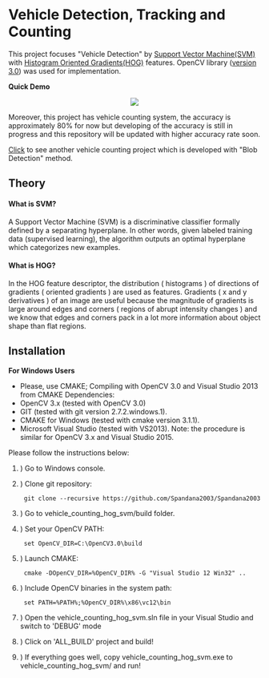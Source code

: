 # Vehicle Detection, Tracking and Counting
This project focuses "Vehicle Detection" by [Support Vector Machine(SVM)](http://docs.opencv.org/2.4/doc/tutorials/ml/introduction_to_svm/introduction_to_svm.html) with [Histogram Oriented Gradients(HOG)](http://www.learnopencv.com/histogram-of-oriented-gradients/) features. OpenCV library ([version 3.0](http://opencv.org/opencv-3-0.html)) was used for implementation. 

**Quick Demo**

<p align="center">
  <img src="https://user-images.githubusercontent.com/22610163/30512919-72a57046-9b02-11e7-8ca8-c3e4bd993497.gif">
</p>

Moreover, this project has vehicle counting system, the accuracy is approximately 80% for now but developing of the accuracy is still in progress and this repository will be updated with higher accuracy rate soon.

[Click](https://github.com/Spandana2003/Spandana2003) to see another vehicle counting project which is developed with "Blob Detection" method.

## Theory
#### What is SVM? 
A Support Vector Machine (SVM) is a discriminative classifier formally defined by a separating hyperplane. In other words, given labeled training data (supervised learning), the algorithm outputs an optimal hyperplane which categorizes new examples.

#### What is HOG?
In the HOG feature descriptor, the distribution ( histograms ) of directions of gradients ( oriented gradients ) are used as features. Gradients ( x and y derivatives ) of an image are useful because the magnitude of gradients is large around edges and corners ( regions of abrupt intensity changes ) and we know that edges and corners pack in a lot more information about object shape than flat regions.

    
## Installation
**For Windows Users**
- Please, use CMAKE;
Compiling with OpenCV 3.0 and Visual Studio 2013 from CMAKE
Dependencies:
- OpenCV 3.x (tested with OpenCV 3.0)
- GIT (tested with git version 2.7.2.windows.1).
- CMAKE for Windows (tested with cmake version 3.1.1).
- Microsoft Visual Studio (tested with VS2013).
Note: the procedure is similar for OpenCV 3.x and Visual Studio 2015.

Please follow the instructions below:

1. ) Go to Windows console.

2. ) Clone git repository:
    
        git clone --recursive https://github.com/Spandana2003/Spandana2003
    
3. ) Go to vehicle_counting_hog_svm/build folder.

4. ) Set your OpenCV PATH:

        set OpenCV_DIR=C:\OpenCV3.0\build
    
5. ) Launch CMAKE:

        cmake -DOpenCV_DIR=%OpenCV_DIR% -G "Visual Studio 12 Win32" ..
    
6. ) Include OpenCV binaries in the system path:

        set PATH=%PATH%;%OpenCV_DIR%\x86\vc12\bin
    
7. ) Open the vehicle_counting_hog_svm.sln file in your Visual Studio and switch to 'DEBUG' mode

8. ) Click on 'ALL_BUILD' project and build!

9. ) If everything goes well, copy vehicle_counting_hog_svm.exe to vehicle_counting_hog_svm/ and run!



